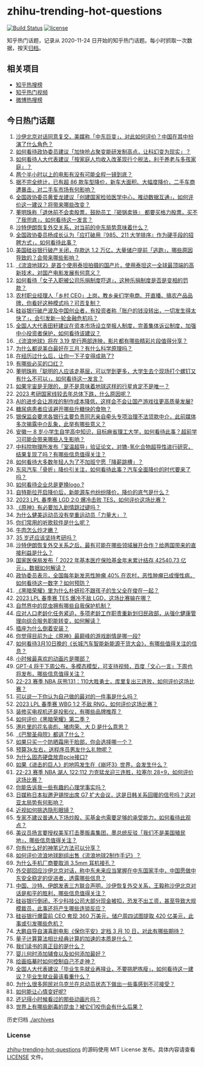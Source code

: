 # zhihu-trending-hot-questions

[![Build Status](https://github.com/justjavac/zhihu-trending-hot-questions/workflows/ci/badge.svg?branch=master)](https://github.com/justjavac/zhihu-trending-hot-questions/actions)
[![license](https://img.shields.io/github/license/justjavac/zhihu-trending-hot-questions)](https://github.com/justjavac/zhihu-trending-hot-questions/blob/master/LICENSE)

知乎热门话题，记录从 2020-11-24
日开始的知乎热门话题。每小时抓取一次数据，按天[归档](./archives)。

## 相关项目

- [知乎热搜榜](https://github.com/justjavac/zhihu-trending-top-search)
- [知乎热门视频](https://github.com/justjavac/zhihu-trending-hot-video)
- [微博热搜榜](https://github.com/justjavac/weibo-trending-hot-search)

## 今日热门话题

<!-- BEGIN -->
<!-- 最后更新时间 Sun Mar 12 2023 11:17:54 GMT+0800 (China Standard Time) -->

1. [沙伊北京对话同意复交，美媒称「中东巨变」，对此如何评价？中国在其中扮演了什么角色？](https://www.zhihu.com/question/588867400)
1. [如何看待政协委员建议「加快抢占聚变能研发制高点，让科幻变为现实」？](https://www.zhihu.com/question/588594252)
1. [如何看待人大代表建议「按家庭人均收入改革现行个税法，利于养老与多孩家庭」？](https://www.zhihu.com/question/588383118)
1. [两个半小时以上的电影有没有可能全程一镜到底？](https://www.zhihu.com/question/587123825)
1. [据不完全统计，已有超 86 款车型降价，新车大面积、大幅度降价，二手车商遭暴击，对二手车市场有何影响？](https://www.zhihu.com/question/588874290)
1. [全国政协委员黄爱龙建议「创建国家检验医学中心，推动数据互通」，如何评价这一建议？将带来哪些改变？](https://www.zhihu.com/question/588950092)
1. [董明珠称「退休前不会卖股票，鼓励员工『砸锅卖铁』 都要买格力股票，买不了我兜底」，如何看待这一发言？](https://www.zhihu.com/question/588877790)
1. [沙特伊朗恢复外交关系，对当前的中东局势意味着什么？](https://www.zhihu.com/question/588818081)
1. [全国政协委员杨成长认为「应打破用『985、211 大学排序』作为硬手段的招聘方式」，如何看待此事？](https://www.zhihu.com/question/588479623)
1. [美国硅谷银行破产关闭，存款达 1.2 万亿，大量储户提前「逃跑」，哪些原因导致的？会带来哪些影响？](https://www.zhihu.com/question/588853220)
1. [《流浪地球2》是首个使用泰坦拍摄的国产片，使用泰坦这一全球最顶端的高新技术，对国产电影发展有何意义？](https://www.zhihu.com/question/588872450)
1. [如何看待「女子入职被公司乐捐制度吓退」，这种乐捐制度是否是变相的罚款？](https://www.zhihu.com/question/588446708)
1. [农村职业经理人「乡村 CEO」上岗，教乡亲们学电商、开直播、搞农产品品牌，你看好这种模式吗？可否复制？](https://www.zhihu.com/question/587305050)
1. [硅谷银行破产波及中国创业者，有投资者称「账户的钱没转出，一切发生得太快了」，会引发新一轮金融危机吗？](https://www.zhihu.com/question/589001140)
1. [全国人大代表田轩建议在资本市场设立举报人制度，完善集体诉讼制度，加强中小投资者保护，如何看待该建议？](https://www.zhihu.com/question/588691774)
1. [《流浪地球》将在 3.19 举行两部连映，影片都有哪些精彩片段值得分享？](https://www.zhihu.com/question/588684657)
1. [为什么都说美白最好在三月？有什么科学原理吗？](https://www.zhihu.com/question/584153608)
1. [在经历过什么后，让你一下子变得成熟了?](https://www.zhihu.com/question/588994340)
1. [有哪些必买的口红？](https://www.zhihu.com/question/442011507)
1. [董明珠称「聪明的人应该走基层，可以学到更多，大学生去个现场打个螺钉又有什么不可以」，如何看待这一发言？](https://www.zhihu.com/question/588877807)
1. [如果宇宙是无限的，是不是意味着地球这样的行星肯定不是唯一？](https://www.zhihu.com/question/588658441)
1. [2023 考研国家线较去年总体下跌，什么原因呢？](https://www.zhihu.com/question/588794134)
1. [AI的进步会让游戏的制作成本降低，这样会不会让国产游戏往更高质量发展?](https://www.zhihu.com/question/587293371)
1. [糖尿病患者应该避开哪些升糖快的食物？](https://www.zhihu.com/question/581818915)
1. [银保监会要求各银行主要负责同志亲自牵头专项治理不法贷款中介，此前媒体多次揭露中介乱象，此举有哪些意义？](https://www.zhihu.com/question/588655915)
1. [安徽一 8 岁小学生自学高中知识，目标麻省理工大学，如何看待此事？超前学习可能会带来哪些人生影响？](https://www.zhihu.com/question/588670449)
1. [中科院物理所发布「室温超导」验证论文，对镥-氢化合物超导性进行研究，结果复现了吗？有哪些信息值得关注？](https://www.zhihu.com/question/588687533)
1. [如何看待大多数年轻人为了不加班宁愿「降薪跳槽」？](https://www.zhihu.com/question/587699032)
1. [东风汽车「骨折」降价引关注，如何看待此事？汽车全面降价的时代要来了吗？](https://www.zhihu.com/question/588469564)
1. [如何看待企业总是更换logo ?](https://www.zhihu.com/question/588887814)
1. [自特斯拉开启降价后，新能源车也纷纷降价，降价的底气是什么？](https://www.zhihu.com/question/588678795)
1. [2023 LPL 春季赛 LGD 2:0 爆冷击败 TES，如何评价这场比赛？](https://www.zhihu.com/question/588918689)
1. [《原神》有必要加入剧情跳过键吗？](https://www.zhihu.com/question/582134945)
1. [为什么健美运动员没有举重运动员「力量大」？](https://www.zhihu.com/question/585490595)
1. [你们常用的听歌软件是什么呢？](https://www.zhihu.com/question/586437895)
1. [牛肉怎么炒才嫩？](https://www.zhihu.com/question/21457751)
1. [35 岁还应该坚持考研吗？](https://www.zhihu.com/question/561070789)
1. [沙特伊朗恢复外交关系之后，最有可能在哪些领域展开合作？给两国带来的直接利益是什么？](https://www.zhihu.com/question/588818281)
1. [国家医保局发布「 2022 年基本医疗保险基金年末累计结存 42540.73 亿元」，数据如何解读？](https://www.zhihu.com/question/588538541)
1. [政协委员表示，全国每年新发恶性肿瘤 40% 在农村，恶性肿瘤已成慢性病，如何看待这一数字？如何预防？](https://www.zhihu.com/question/588964539)
1. [《黑暗荣耀》里为什么朴妍珍不跟孩子的生父全在俊在一起？](https://www.zhihu.com/question/576773829)
1. [2023 LPL 春季赛 TES 爆冷不敌 LGD，这场比赛输在哪？](https://www.zhihu.com/question/588951596)
1. [自然界中的昆虫拥有哪些自我保护机制？](https://www.zhihu.com/question/444394421)
1. [应对人口老龄化任务紧迫，多项老龄工作职责重新划归民政部，从强化健康管理向综合服务职能转变，如何解读？](https://www.zhihu.com/question/588253569)
1. [插座为什么倒着安装？](https://www.zhihu.com/question/588315276)
1. [你觉得目前为止《原神》最巅峰的游戏剧情是哪一段?](https://www.zhihu.com/question/588605516)
1. [如何看待3月10日晚的《长城汽车智能新能源干货大会》，有哪些值得关注的信息？](https://www.zhihu.com/question/588767562)
1. [小时候最喜欢的动画片是哪部？](https://www.zhihu.com/question/581767319)
1. [GPT-4 将于下周公布，多模态模型，可支持视频，百度「文心一言」下周也将发布，哪些信息值得关注？](https://www.zhihu.com/question/588714203)
1. [22-23 赛季 NBA 灰熊131：110大胜勇士，库里复出三连败，如何评价这场比赛？](https://www.zhihu.com/question/588664703)
1. [可以说一下你认为自己做的最对的一件事是什么吗？](https://www.zhihu.com/question/588972272)
1. [2023 LPL 春季赛 WBG 1:2 不敌 RNG，如何评价这场比赛？](https://www.zhihu.com/question/588951940)
1. [装修买电视机还是投影仪，有哪些品牌推荐？](https://www.zhihu.com/question/585163523)
1. [如何评价《黑暗荣耀》第二季？](https://www.zhihu.com/question/588717273)
1. [港片里的花名丧彪、猪肉荣、大 D 是什么意思？](https://www.zhihu.com/question/586832211)
1. [《巴黎圣母院》都讲了什么？](https://www.zhihu.com/question/587721445)
1. [如果只买一个防晒霜用于脸部，你会选择哪一个？](https://www.zhihu.com/question/275183399)
1. [预算3k左右，送程序员男友什么礼物呢？](https://www.zhihu.com/question/587546253)
1. [为什么固态硬盘放弃pcie接口?](https://www.zhihu.com/question/588631611)
1. [如果《进击的巨人》的地鸣发生在《崩坏3》世界，会发生什么？](https://www.zhihu.com/question/588555461)
1. [22-23 赛季 NBA 湖人 122:112 力克猛龙迎三连胜，拉塞尔 28+9，如何评价这场比赛？](https://www.zhihu.com/question/588868764)
1. [你能告诉我一些有趣的心理学事实吗？](https://www.zhihu.com/question/342539887)
1. [日媒称日本拟邀尹锡悦出席 G7 扩大会议，这是日韩关系回暖的信号吗？这对亚太局势有何影响？](https://www.zhihu.com/question/588669657)
1. [近视如何挑选隐形眼镜？](https://www.zhihu.com/question/588131850)
1. [专家不建议普通人下场炒股，买基金也需要足够的承受能力，如何看待此观点？](https://www.zhihu.com/question/588684408)
1. [美议员扬言要授权美军打击墨贩毒集团，墨总统反驳「我们不是美国殖民地」，哪些信息值得关注？](https://www.zhihu.com/question/588869842)
1. [你有什么好的神笔记方法可以分享？](https://www.zhihu.com/question/62737299)
1. [如何评价流浪地球剧组出售《流浪地球2制作手记》？](https://www.zhihu.com/question/588859720)
1. [为什么手机厂商要取消 3.5mm 耳机接孔？](https://www.zhihu.com/question/581764761)
1. [外交部回应沙伊北京对话，称中东未来应当掌握在中东国家手中，中国愿做中东安全稳定的促进者，透露哪些信息？](https://www.zhihu.com/question/588935886)
1. [中国、沙特、伊朗发表三方联合声明，沙伊恢复外交关系，王毅称沙伊北京对话是和平的胜利，哪些信息值得关注？](https://www.zhihu.com/question/588801449)
1. [硅谷银行倒闭，不少科技公司大部分现金被扣，恐发不出工资，甚至导致大规模裁员，此事还将产生哪些连锁反应？](https://www.zhihu.com/question/588896993)
1. [硅谷银行爆雷前 CEO 套现 360 万美元，储户周四试图提取 420 亿美元，此事或引发哪些危机？](https://www.zhihu.com/question/588856819)
1. [大鹏自导自演喜剧电影《保你平安》定档 3 月 10 日，对此有哪些期待？](https://www.zhihu.com/question/584569687)
1. [量子计算算法相比经典计算的加速的本质是什么？](https://www.zhihu.com/question/588585358)
1. [我们读书的真正目的是什么？](https://www.zhihu.com/question/588827079)
1. [婴儿何时添加辅食以及如何添加最好？](https://www.zhihu.com/question/21826357)
1. [绘画临摹时如何控制自己不走神？](https://www.zhihu.com/question/297416572)
1. [全国人大代表建议「毕业生先就业再择业，不要挑肥拣瘦」，如何看待这一建议？毕业生就业最该看重什么？](https://www.zhihu.com/question/588655395)
1. [为什么很多网民对乌克兰在总动员状态下做出一些事感到不可接受？](https://www.zhihu.com/question/588820228)
1. [如何能让心情变好呢?](https://www.zhihu.com/question/588550885)
1. [还记得小时候看过的那些动画片吗？](https://www.zhihu.com/question/588593213)
1. [世界上有哪些剧毒的昆虫？被它们咬伤会有什么后果？](https://www.zhihu.com/question/588679358)

<!-- END -->

历史归档 [./archives](./archives)

### License

[zhihu-trending-hot-questions](https://github.com/justjavac/zhihu-trending-hot-questions)
的源码使用 MIT License 发布。具体内容请查看 [LICENSE](./LICENSE) 文件。
